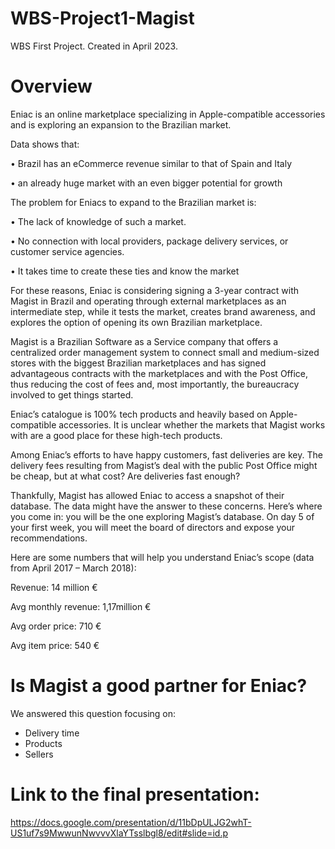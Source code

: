 # WBS-Project1-Magist
WBS First Project. Created in April 2023.

# Overview
Eniac is an online marketplace specializing in Apple-compatible accessories and is exploring an expansion to the Brazilian market. 

Data shows that:

•	Brazil has an eCommerce revenue similar to that of Spain and Italy

•	an already huge market with an even bigger potential for growth

The problem for Eniacs to expand to the Brazilian market is:

•	The lack of knowledge of such a market.

•	No connection with local providers, package delivery services, or customer service agencies.

•	It takes time to create these ties and know the market

For these reasons, Eniac is considering signing a 3-year contract with Magist in Brazil and operating through external marketplaces as an intermediate step, while it tests the market, creates brand awareness, and explores the option of opening its own Brazilian marketplace.

Magist is a Brazilian Software as a Service company that offers a centralized order management system to connect small and medium-sized stores with the biggest Brazilian marketplaces and has signed advantageous contracts with the marketplaces and with the Post Office, thus reducing the cost of fees and, most importantly, the bureaucracy involved to get things started.

Eniac’s catalogue is 100% tech products and heavily based on Apple-compatible accessories. It is unclear whether the markets that Magist works with are a good place for these high-tech products.

Among Eniac’s efforts to have happy customers, fast deliveries are key. The delivery fees resulting from Magist’s deal with the public Post Office might be cheap, but at what cost? Are deliveries fast enough?

Thankfully, Magist has allowed Eniac to access a snapshot of their database. The data might have the answer to these concerns. Here’s where you come in: you will be the one exploring Magist’s database. On day 5 of your first week, you will meet the board of directors and expose your recommendations.

Here are some numbers that will help you understand Eniac’s scope (data from April 2017 – March 2018):

Revenue: 14 million €

Avg monthly revenue: 1,17million €

Avg order price: 710 €

Avg item price: 540 €

# Is Magist a good partner for Eniac?
We answered this question focusing on:

- Delivery time
- Products
- Sellers

# Link to the final presentation:
https://docs.google.com/presentation/d/11bDpULJG2whT-US1uf7s9MwwunNwvvvXlaYTsslbgl8/edit#slide=id.p






